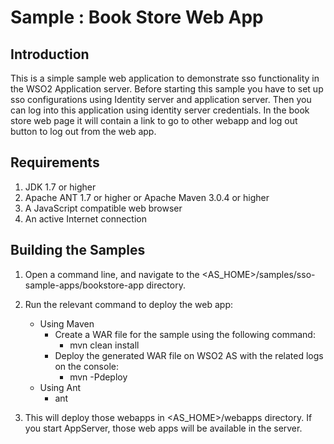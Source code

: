 Sample : Book Store Web App
============================

Introduction
------------

This is a simple sample web application to demonstrate sso functionality in the WSO2 Application server. Before
starting this sample you have to set up sso configurations using Identity server and application server. Then you can
 log into this application using identity server credentials. In the book store web page it will contain a link to go
  to other webapp and log out button to log out from the web app.

Requirements
--------------

1. JDK 1.7 or higher
2. Apache ANT 1.7 or higher or Apache Maven 3.0.4 or higher
3. A JavaScript compatible web browser
4. An active Internet connection

Building the Samples
----------------------

1. Open a command line, and navigate to the <AS_HOME>/samples/sso-sample-apps/bookstore-app directory.
2. Run the relevant command to deploy the web app:
    * Using Maven
        * Create a WAR file for the sample using the following command:
            * mvn clean install
        * Deploy the generated WAR file on WSO2 AS with the related logs on the console:
            * mvn -Pdeploy
    * Using Ant
        * ant

3. This will deploy those webapps in <AS_HOME>/webapps directory. If you start AppServer, those web apps will be
available in the server.